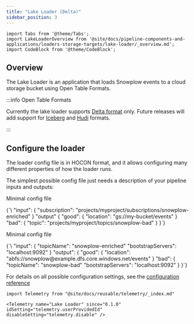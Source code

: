 ```yaml
---
title: "Lake Loader (Delta)"
sidebar_position: 3
---
```


```mdx-code-block
import Tabs from '@theme/Tabs';
import LakeLoaderOverview from '@site/docs/pipeline-components-and-applications/loaders-storage-targets/lake-loader/_overview.md';
import CodeBlock from '@theme/CodeBlock';
```

## Overview

The Lake Loader is an application that loads Snowplow events to a cloud storage bucket using Open Table Formats.

:::info Open Table Formats

Currently the lake loader supports [Delta format](https://delta.io/) only. Future releases will add support for [Iceberg](https://iceberg.apache.org/) and [Hudi](https://hudi.apache.org/) formats.

:::

<Tabs groupId="cloud" queryString lazy>
  <TabItem value="gcp" label="GCP" default>
    <LakeLoaderOverview stream="Pub/Sub" bucket="GCS" cloud="GCP"/>
  </TabItem>
  <TabItem value="aws" label="Azure" default>
    <LakeLoaderOverview stream="Kafka" bucket="ADLS Gen 2" cloud="Azure"/>
  </TabItem>
</Tabs>

## Configure the loader

The loader config file is in HOCON format, and it allows configuring many different properties of how the loader runs.

The simplest possible config file just needs a description of your pipeline inputs and outputs:

<Tabs groupId="cloud" queryString lazy>
  <TabItem value="gcp" label="GCP" default>
        <p>Minimal config file</p>
        <CodeBlock language="json">{`\
"input": {
  "subscription": "projects/myproject/subscriptions/snowplow-enriched"
}
"output" {
  "good": {
    "location": "gs://my-bucket/events"
  }
  "bad": {
    "topic": "projects/myproject/topics/snowplow-bad"
  }
}`}</CodeBlock>
  </TabItem>
  <TabItem value="aws" label="Azure" default>
        <p>Minimal config file</p>
        <CodeBlock language="json">{`\
"input": {
  "topicName": "snowplow-enriched"
  "bootstrapServers": "localhost:9092"
}
"output": {
  "good": {
    "location": "abfs://snowplow@example.dfs.core.windows.net/events"
  }
  "bad": {
    "topicName": "snowplow-bad"
    "bootstrapServers": "localhost:9092"
  }
}`}</CodeBlock>
  </TabItem>
</Tabs>

For details on all possible configuration settings, see the [configuration reference](/docs/pipeline-components-and-applications/loaders-storage-targets/lake-loader/configuration-reference/index.md)

```mdx-code-block
import Telemetry from "@site/docs/reusable/telemetry/_index.md"

<Telemetry name="Lake Loader" since="0.1.0" idSetting="telemetry.userProvidedId" disableSetting="telemetry.disable" />
```
